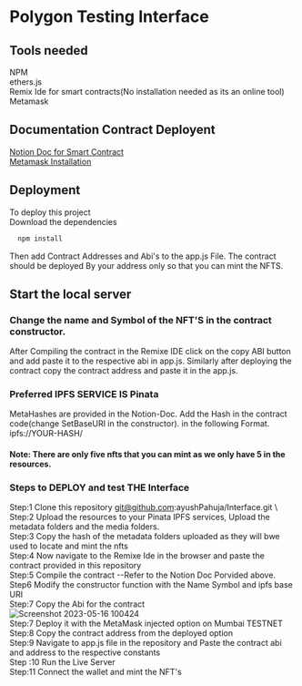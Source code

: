 
# Polygon Testing Interface

## Tools needed
NPM \
ethers.js\
Remix Ide for smart contracts(No installation needed as its an online tool)\
Metamask





## Documentation Contract Deployent

[Notion Doc for Smart Contract](https://indigg.notion.site/The-NFT-doc-aeb32347ad0a4bb8a59577b1d1074c3d)\
[Metamask Installation](https://support.metamask.io/hc/en-us/articles/360015489531-Getting-started-with-MetaMask)


## Deployment

To deploy this project \
Download the dependencies 

```bash
  npm install
```

Then add Contract Addresses and Abi's to the app.js File.
The contract should be deployed By your address only so that you can mint the NFTS.

## Start the local server


### Change the name and Symbol of the NFT'S in the contract constructor.

 After Compiling the contract in the Remixe IDE click on the copy ABI button and add paste it to the respective abi in app.js.
 Similarly after deploying the contract copy the contract address and paste it in the app.js.

### Preferred IPFS SERVICE IS Pinata
MetaHashes are provided in the Notion-Doc.
Add the Hash in the contract code(change SetBaseURI in the constructor).
in the following Format.
ipfs://YOUR-HASH/

#### Note: There are only five nfts that you can mint as we only have 5 in the resources.

### Steps to DEPLOY and test THE Interface
Step:1 Clone this repository 
 git@github.com:ayushPahuja/Interface.git \ 
Step:2 Upload the resources to your Pinata IPFS services, Upload the metadata folders and the media folders.\
Step:3 Copy the hash of the metadata folders uploaded as they will bwe used to locate and mint the nfts\
Step:4 Now navigate to the Remixe Ide in the browser and paste the contract provided in this repository\
Step:5 Compile the contract --Refer to the Notion Doc Porvided above.\
Step6 Modify the constructor function with the Name Symbol and ipfs base URI \
Step:7 Copy the Abi for the contract\
![Screenshot 2023-05-16 100424](https://github.com/ayushPahuja/Interface/assets/129736136/06e68009-7b8d-45d1-9836-383424711fe9)  \
Step:7 Deploy it with the MetaMask injected option on Mumbai TESTNET\
Step:8 Copy the contract address from the deployed option\
Step:9 Navigate to app.js file in the repository and Paste the contract abi and address to the respective constants\
Step :10 Run the Live Server\
Step:11 Connect the wallet and mint the NFT's

